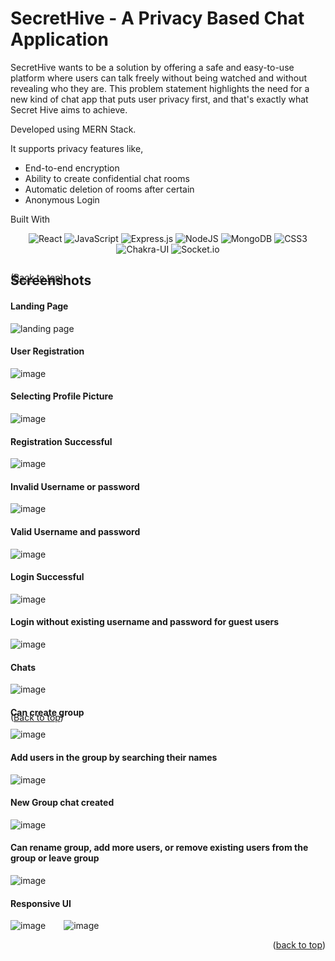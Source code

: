 <p name="readme-top"></p>

# SecretHive - A Privacy Based Chat Application


SecretHive wants to be a solution by offering
a safe and easy-to-use platform where users can talk freely without being watched and
without revealing who they are. This problem statement highlights the need for a new
kind of chat app that puts user privacy first, and that's exactly what Secret Hive aims
to achieve.

Developed using MERN Stack. 

It supports privacy features like, 
* End-to-end encryption
* Ability to create confidential chat rooms
* Automatic deletion of rooms after certain
* Anonymous Login

Built With
<p align="center">
<img alt="React" src="https://img.shields.io/badge/react%20-%2320232a.svg?&style=for-the-badge&logo=react&logoColor=%2361DAFB"/>
<img alt="JavaScript" src="https://img.shields.io/badge/javascript%20-%23323330.svg?&style=for-the-badge&logo=javascript&logoColor=%23F7DF1E"/>
<img alt="Express.js" src="https://img.shields.io/badge/express.js%20-%23404d59.svg?&style=for-the-badge"/>
<img alt="NodeJS" src="https://img.shields.io/badge/node.js%20-%2343853D.svg?&style=for-the-badge&logo=node.js&logoColor=white"/>
<img alt="MongoDB" src ="https://img.shields.io/badge/MongoDB-%234ea94b.svg?&style=for-the-badge&logo=mongodb&logoColor=white"/>
<img alt="CSS3" src="https://img.shields.io/badge/css3%20-%231572B6.svg?&style=for-the-badge&logo=css3&logoColor=white"/>
<img alt="Chakra-UI" src="https://img.shields.io/badge/Chakra%20UI-white.svg?&style=for-the-badge&logo=chakraui&logoColor=%42c7c0"/>
<img alt="Socket.io" src="https://img.shields.io/badge/socket.io-gray.svg?&style=for-the-badge&logo=socket.io&logoColor=%42c7c0"/>
</p>

<p align="right" style="position: fixed;">(<a href="#readme-top">Back to top</a>)</p>

## Screenshots

#### Landing Page
![landing page](https://github.com/sid760/SecretHiveProject/assets/43800138/2ba51fc8-1550-4ee7-b41d-7eb1e13fa060)
<br>

#### User Registration
![image](https://github.com/sid760/SecretHiveProject/assets/43800138/9d6f2868-4066-4df6-9baa-bd00db952872)
<br>

#### Selecting Profile Picture
![image](https://github.com/sid760/SecretHiveProject/assets/43800138/3fe2b38c-20a8-4c71-9745-b7bdadad022c)
<br>

#### Registration Successful
![image](https://github.com/sid760/SecretHiveProject/assets/43800138/bfb9229e-4606-432b-a3a8-1939f92fa5a8)
<br>

#### Invalid Username or password
![image](https://github.com/sid760/SecretHiveProject/assets/43800138/1db86013-e6f6-41bc-9030-92e3bad3104e)
<br>

#### Valid Username and password
![image](https://github.com/sid760/SecretHiveProject/assets/43800138/2464f1d7-c329-4a40-a20b-c506f68649c7)
<br>

#### Login Successful 
![image](https://github.com/sid760/SecretHiveProject/assets/43800138/ff458793-ac54-418c-9475-a0ec0ad3f6c7)
<br>

#### Login without existing username and password for guest users
![image](https://github.com/sid760/SecretHiveProject/assets/43800138/30998bf3-93b0-4c49-9e64-1160e058dbbb)
<br>

#### Chats
![image](https://github.com/sid760/SecretHiveProject/assets/43800138/dc162582-1787-419d-80cc-472b71731b40)
<br>

<p align="right" style="position: fixed;">(<a href="#readme-top">Back to top</a>)</p>

#### Can create group
![image](https://github.com/sid760/SecretHiveProject/assets/43800138/217fee7d-e2f6-43d2-a1b0-1f4e237fcb5b)
<br>

#### Add users in the group by searching their names
![image](https://github.com/sid760/SecretHiveProject/assets/43800138/81bfa111-9ac8-4d17-a613-b4677b49354a)
<br>

#### New Group chat created 
![image](https://github.com/sid760/SecretHiveProject/assets/43800138/0d7ab683-9858-4f57-ad9c-e9b1d82349df)
<br>

#### Can rename group, add more users, or remove existing users from the group or leave group
![image](https://github.com/sid760/SecretHiveProject/assets/43800138/523b6463-e1ca-4c3e-abec-a18c456bb379)
<br>

#### Responsive UI
![image](https://github.com/sid760/SecretHiveProject/assets/43800138/4f9c27ed-e800-40ec-8030-e6e2e561922f) &ensp;&ensp;&ensp;
![image](https://github.com/sid760/SecretHiveProject/assets/43800138/691456e5-9fee-4995-9bfd-9592c5b67372)

<p align="right">(<a href="#readme-top">back to top</a>)</p>
